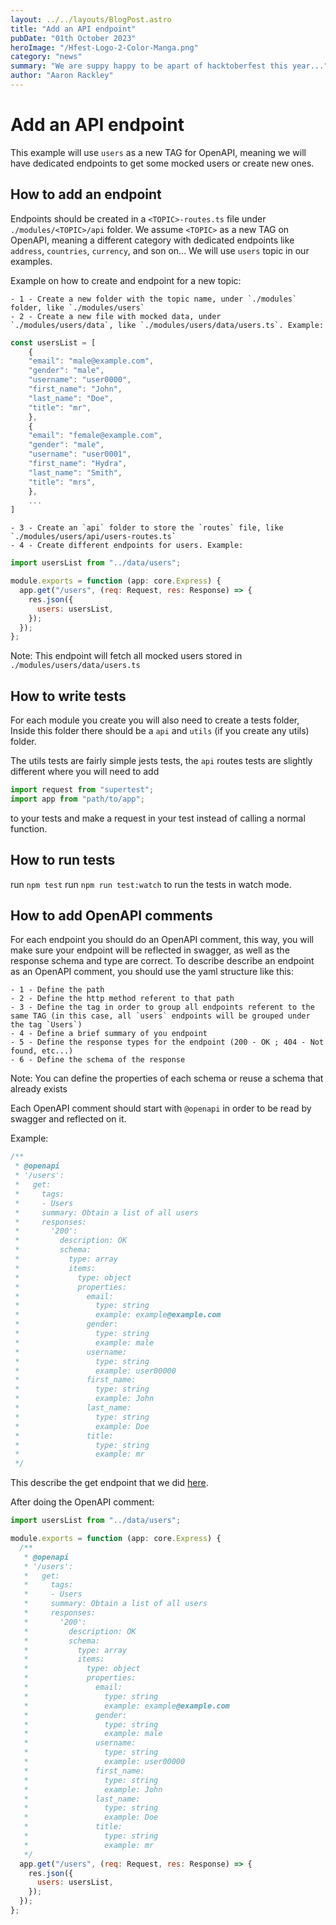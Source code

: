 ```yaml
---
layout: ../../layouts/BlogPost.astro
title: "Add an API endpoint"
pubDate: "01th October 2023"
heroImage: "/Hfest-Logo-2-Color-Manga.png"
category: "news"
summary: "We are suppy happy to be apart of hacktoberfest this year..."
author: "Aaron Rackley"
---
```


Add an API endpoint
===================

This example will use `users` as a new TAG for OpenAPI, meaning we will have dedicated endpoints to get some mocked users or create new ones.

How to add an endpoint
----------------------

Endpoints should be created in a `<TOPIC>-routes.ts` file under `./modules/<TOPIC>/api` folder.
We assume `<TOPIC>` as a new TAG on OpenAPI, meaning a different category with dedicated endpoints like `address`, `countries`, `currency`, and son on... We will use `users` topic in our examples.

Example on how to create and endpoint for a new topic:

    - 1 - Create a new folder with the topic name, under `./modules` folder, like `./modules/users`
    - 2 - Create a new file with mocked data, under `./modules/users/data`, like `./modules/users/data/users.ts`. Example:

```javascript
const usersList = [
    {
    "email": "male@example.com",
    "gender": "male",
    "username": "user0000",
    "first_name": "John",
    "last_name": "Doe",
    "title": "mr",
    },
    {
    "email": "female@example.com",
    "gender": "male",
    "username": "user0001",
    "first_name": "Hydra",
    "last_name": "Smith",
    "title": "mrs",
    },
    ...
]
```

    - 3 - Create an `api` folder to store the `routes` file, like `./modules/users/api/users-routes.ts`
    - 4 - Create different endpoints for users. Example:

```javascript
import usersList from "../data/users";

module.exports = function (app: core.Express) {
  app.get("/users", (req: Request, res: Response) => {
    res.json({
      users: usersList,
    });
  });
};
```

Note: This endpoint will fetch all mocked users stored in `./modules/users/data/users.ts`

How to write tests
----------------------

For each module you create you will also need to create a tests folder, Inside this folder there should be a `api` and `utils`
(if you create any utils) folder.

The utils tests are fairly simple jests tests, the `api` routes tests are slightly different where you will need to add

```javascript
import request from "supertest";
import app from "path/to/app";
```

to your tests and make a request in your test instead of calling a normal function.

How to run tests
----------------------

run `npm test`
run `npm run test:watch` to run the tests in watch mode.

How to add OpenAPI comments
----------------------

For each endpoint you should do an OpenAPI comment, this way, you will make sure your endpoint will be reflected in swagger, as well as the response schema and type are correct.
To describe describe an endpoint as an OpenAPI comment, you should use the yaml structure like this:

    - 1 - Define the path
    - 2 - Define the http method referent to that path
    - 3 - Define the tag in order to group all endpoints referent to the same TAG (in this case, all `users` endpoints will be grouped under the tag `Users`)
    - 4 - Define a brief summary of you endpoint
    - 5 - Define the response types for the endpoint (200 - OK ; 404 - Not found, etc...)
    - 6 - Define the schema of the response

Note: You can define the properties of each schema or reuse a schema that already exists

Each OpenAPI comment should start with `@openapi` in order to be read by swagger and reflected on it.

Example:

```javascript
/**
 * @openapi
 * '/users':
 *   get:
 *     tags:
 *     - Users
 *     summary: Obtain a list of all users
 *     responses:
 *       '200':
 *         description: OK
 *         schema:
 *           type: array
 *           items:
 *             type: object
 *             properties:
 *               email:
 *                 type: string
 *                 example: example@example.com
 *               gender:
 *                 type: string
 *                 example: male
 *               username:
 *                 type: string
 *                 example: user00000
 *               first_name:
 *                 type: string
 *                 example: John
 *               last_name:
 *                 type: string
 *                 example: Doe
 *               title:
 *                 type: string
 *                 example: mr
 */
```

This describe the get endpoint that we did [here](#how-to-add-an-endpoint).

After doing the OpenAPI comment:

```javascript
import usersList from "../data/users";

module.exports = function (app: core.Express) {
  /**
   * @openapi
   * '/users':
   *   get:
   *     tags:
   *     - Users
   *     summary: Obtain a list of all users
   *     responses:
   *       '200':
   *         description: OK
   *         schema:
   *           type: array
   *           items:
   *             type: object
   *             properties:
   *               email:
   *                 type: string
   *                 example: example@example.com
   *               gender:
   *                 type: string
   *                 example: male
   *               username:
   *                 type: string
   *                 example: user00000
   *               first_name:
   *                 type: string
   *                 example: John
   *               last_name:
   *                 type: string
   *                 example: Doe
   *               title:
   *                 type: string
   *                 example: mr
   */
  app.get("/users", (req: Request, res: Response) => {
    res.json({
      users: usersList,
    });
  });
};
```

